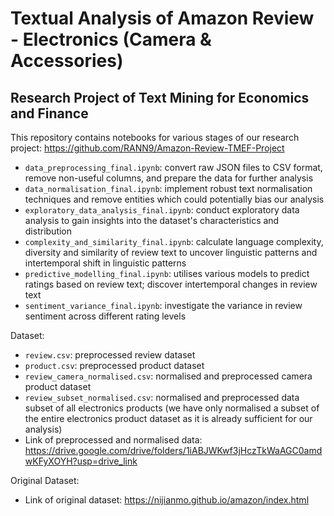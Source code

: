 # Textual Analysis of Amazon Review - Electronics (Camera & Accessories) 
## Research Project of Text Mining for Economics and Finance

This repository contains notebooks for various stages of our research project: https://github.com/RANN9/Amazon-Review-TMEF-Project

- `data_preprocessing_final.ipynb`: convert raw JSON files to CSV format, remove non-useful columns, and prepare the data for further analysis
- `data_normalisation_final.ipynb`: implement robust text normalisation techniques and remove entities which could potentially bias our analysis
- `exploratory_data_analysis_final.ipynb`: conduct exploratory data analysis to gain insights into the dataset's characteristics and distribution
- `complexity_and_similarity_final.ipynb`: calculate language complexity, diversity and similarity of review text to uncover linguistic patterns and intertemporal shift in linguistic patterns
- `predictive_modelling_final.ipynb`: utilises various models to predict ratings based on review text; discover intertemporal changes in review text
- `sentiment_variance_final.ipynb`: investigate the variance in review sentiment across different rating levels

Dataset:
- `review.csv`: preprocessed review dataset
- `product.csv`: preprocessed product dataset
- `review_camera_normalised.csv`: normalised and preprocessed camera product dataset
- `review_subset_normalised.csv`: normalised and preprocessed data subset of all electronics products (we have only normalised a subset of the entire electronics product dataset as it is already sufficient for our analysis)
- Link of preprocessed and normalised data: https://drive.google.com/drive/folders/1iABJWKwf3jHczTkWaAGC0amdwKFyXOYH?usp=drive_link

Original Dataset:
- Link of original dataset: https://nijianmo.github.io/amazon/index.html

